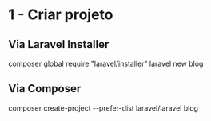 # 1 - Criar projeto #

## Via Laravel Installer ##

composer global require "laravel/installer" laravel new blog

## Via Composer ##

composer create-project --prefer-dist laravel/laravel blog